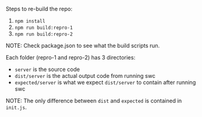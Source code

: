 Steps to re-build the repo:

1. `npm install`
2. `npm run build:repro-1`
3. `npm run build:repro-2`

NOTE: Check package.json to see what the build scripts run.

Each folder (repro-1 and repro-2) has 3 directories:

* `server` is the source code
* `dist/server` is the actual output code from running swc
* `expected/server` is what we expect `dist/server` to contain after running swc

NOTE: The only difference between `dist` and `expected` is contained in `init.js`.

